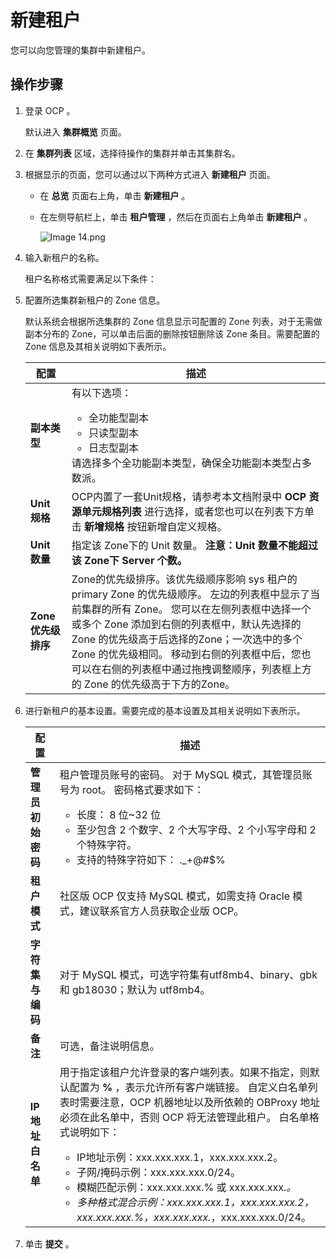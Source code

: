 新建租户
=========================

您可以向您管理的集群中新建租户。

操作步骤
-------------------------

1. 登录 OCP 。

   默认进入 **集群概览** 页面。

2. 在 **集群列表** 区域，选择待操作的集群并单击其集群名。

3. 根据显示的页面，您可以通过以下两种方式进入 **新建租户** 页面。

   * 在 **总览** 页面右上角，单击 **新建租户** 。

   * 在左侧导航栏上，单击 **租户管理** ，然后在页面右上角单击 **新建租户** 。

      ![Image 14.png](https://help-static-aliyun-doc.aliyuncs.com/assets/img/zh-CN/6048190061/p168309.png "Image 14.png")

4. 输入新租户的名称。

   租户名称格式需要满足以下条件：

5. 配置所选集群新租户的 Zone 信息。

   默认系统会根据所选集群的 Zone 信息显示可配置的 Zone 列表，对于无需做副本分布的 Zone，可以单击后面的删除按钮删除该 Zone 条目。需要配置的 Zone 信息及其相关说明如下表所示。

   |     **配置**     |                                                                                                                                 **描述**                                                                                                                                 |
   |----------------|------------------------------------------------------------------------------------------------------------------------------------------------------------------------------------------------------------------------------------------------------------------------|
   | **副本类型**       | 有以下选项： <ul><li> 全功能型副本   </li><li> 只读型副本   </li><li> 日志型副本 </li></ul>   请选择多个全功能副本类型，确保全功能副本类型占多数派。                                                                 |
   | **Unit 规格**    | OCP内置了一套Unit规格，请参考本文档附录中 **OCP 资源单元规格列表** 进行选择，或者您也可以在列表下方单击 **新增规格** 按钮新增自定义规格。                                                                                                                                                                                       |
   | **Unit 数量**    | 指定该 Zone下的 Unit 数量。 **注意：Unit 数量不能超过该 Zone下 Server 个数。**                                                                                                                                                                                               |
   | **Zone 优先级排序** | Zone的优先级排序。该优先级顺序影响 sys 租户的 primary Zone 的优先级顺序。 左边的列表框中显示了当前集群的所有 Zone。 您可以在左侧列表框中选择一个或多个 Zone 添加到右侧的列表框中，默认先选择的 Zone 的优先级高于后选择的Zone；一次选中的多个 Zone 的优先级相同。 移动到右侧的列表框中后，您也可以在右侧的列表框中通过拖拽调整顺序，列表框上方的 Zone 的优先级高于下方的Zone。 |

6. 进行新租户的基本设置。需要完成的基本设置及其相关说明如下表所示。

   |    **配置**    |                                                                                                                                                                                                                                                      **描述**                                                                                                                                                                                                                                                      |
   |--------------|------------------------------------------------------------------------------------------------------------------------------------------------------------------------------------------------------------------------------------------------------------------------------------------------------------------------------------------------------------------------------------------------------------------------------------------------------------------------------------------------------------------|
   | **管理员初始密码**  | 租户管理员账号的密码。 对于 MySQL 模式，其管理员账号为 root。 密码格式要求如下： <ul><li>长度： 8 位\~32 位   </li><li> 至少包含 2 个数字、2 个大写字母、2 个小写字母和 2 个特殊字符。   </li><li> 支持的特殊字符如下：    ._+@#$%     </li></ul>                                                                                                                                                                                                      |
   | **租户模式**     | 社区版 OCP 仅支持 MySQL 模式，如需支持 Oracle 模式，建议联系官方人员获取企业版 OCP。                                                                                                                                                                                                                                                                                                                                                                                                                                                           |
   | **字符集与编码**   | 对于 MySQL 模式，可选字符集有utf8mb4、binary、gbk 和 gb18030；默认为 utf8mb4。                                                                                                                                                                                                                                                                                                                                                                                                                                                      |
   | **备注**       | 可选，备注说明信息。                                                                                                                                                                                                                                                                                                                                                                                                                                                                                                       |
   | **IP 地址白名单** | 用于指定该租户允许登录的客户端列表。如果不指定，则默认配置为 **%** ，表示允许所有客户端链接。 自定义白名单列表时需要注意，OCP 机器地址以及所依赖的 OBProxy 地址必须在此名单中，否则 OCP 将无法管理此租户。 白名单格式说明如下： <ul><li> IP地址示例：xxx.xxx.xxx.1，xxx.xxx.xxx.2。   </li><li>子网/掩码示例：xxx.xxx.xxx.0/24。   </li><li> 模糊匹配示例：xxx.xxx.xxx.% 或 xxx.xxx.xxx._。 </li><li>多种格式混合示例：xxx.xxx.xxx.1，xxx.xxx.xxx.2，xxx.xxx.xxx.%，xxx.xxx.xxx._，xxx.xxx.xxx.0/24。</li></ul>    |

7. 单击 **提交** 。
